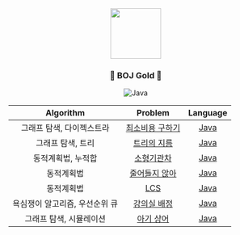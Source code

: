<div align="center">
<img src="https://blog.kakaocdn.net/dn/DWDqx/btqCF8ao0qJ/T8JiTZF0sHxeCFIcOMGsv1/img.png" height="100">

### <center>🥇 BOJ Gold 🥇</center>

![Java](https://img.shields.io/badge/java-%23ED8B00.svg?style=for-the-badge&logo=java&logoColor=white)

| Algorithm | Problem | Language |
|:---------:|:-------:|:--------:|
| 그래프 탐색, 다이젝스트라 | [최소비용 구하기](https://www.acmicpc.net/problem/1916) | [Java](./src/[BOJ]1916_최소비용구하기.java) |
| 그래프 탐색, 트리 | [트리의 지름](https://www.acmicpc.net/problem/1967) | [Java](./src/[BOJ]1967_트리의지름.java) |
| 동적계획법, 누적합 | [소형기관차](https://www.acmicpc.net/problem/2616) | [Java](./src/[BOJ]2616_소형기관차.java) |
| 동적계획법 | [줄어들지 않아](https://www.acmicpc.net/problem/9251) | [Java](./src/[BOJ]2688_줄어들지않아.java) |
| 동적계획법 | [LCS](https://www.acmicpc.net/problem/9251) | [Java](./src/[BOJ]9251_LCS.java) |
| 욕심쟁이 알고리즘, 우선순위 큐 | [강의실 배정](https://www.acmicpc.net/problem/11000) | [Java](./src/[BOJ]11000_강의실배정.java) |
| 그래프 탐색, 시뮬레이션 | [아기 상어](https://www.acmicpc.net/problem/16236) | [Java](./src/[BOJ]16236_아기상어.java) |
</div>